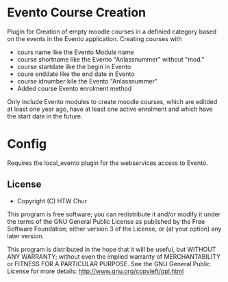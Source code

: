 # Evento Course Creation
Plugin for Creation of empty moodle courses in a definied category based on the events in the
Evento application. 
Creating courses with
   * cours name like the Evento Module name
   * course shortname like the Evento "Anlassnummer" without "mod."
   * course startdate like the begin in Evento
   * coure enddate like the end date in Evento
   * course idnumber kile the Evento "Anlassnummer"
   * Added course Evento enrolment method

Only include Evento modules to create moodle courses, which are editded at least one year ago,
 have at least one active enrolment and which have the start date in the future.

# Config
Requires the local_evento plugin for the webservices access to Evento.

## License
* Copyright (C) HTW Chur

This program is free software; you can redistribute it and/or modify
it under the terms of the GNU General Public License as published by
the Free Software Foundation; either version 3 of the License, or
(at your option) any later version.

This program is distributed in the hope that it will be useful,
but WITHOUT ANY WARRANTY; without even the implied warranty of
MERCHANTABILITY or FITNESS FOR A PARTICULAR PURPOSE.  See the
GNU General Public License for more details:
http://www.gnu.org/copyleft/gpl.html

